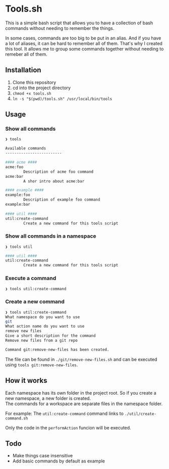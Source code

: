 # Tools.sh

This is a simple bash script that allows you to have a collection of bash commands without needing to remember the things.

In some cases, commands are too big to be put in an alias. And if you have a lot of aliases, it can be hard to remember all of them. That's why I created this tool. It allows me to group some commands together without needing to remeber all of them.

## Installation

1. Clone this repository
2. cd into the project directory
3. `chmod +x tools.sh`
4. `ln -s "$(pwd)/tools.sh" /usr/local/bin/tools`

## Usage

### Show all commands

```bash
❯ tools

Available commands
-------------------------

#### acme ####
acme:foo
        Description of acme foo command
acme:bar
        A shor intro about acme:bar

#### example ####
example:foo
        Description of example foo command
example:bar
  
#### util ####
util:create-command
        Create a new command for this tools script
```

### Show all commands in a namespace

```bash
❯ tools util

#### util ####
util:create-command
        Create a new command for this tools script

```

### Execute a command

```bash
❯ tools util:create-command
```

### Create a new command

```bash
❯ tools util:create-command
What namespace do you want to use
git
What action name do you want to use
remove new files
Give a short description for the command
Remove new files from a git repo

Command git:remove-new-files has been created.
```

The file can be found in `./git/remove-new-files.sh` and can be executed using `tools git:remove-new-files`.

## How it works

Each namespace has its own folder in the project root. So if you create a new namespace, a new folder is created.  
The commands for a workspace are separate files in the namespace folder.

For example: The `util:create-command` command links to `./util/create-command.sh`

Only the code in the `performAction` funcion will be executed.

## Todo

- Make things case insensitive
- Add basic commands by default as example